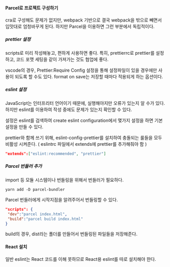 #### Parcel로 프로젝트 구성하기

cra로 구성해도 문제가 없지만, webpack 기반으로 결국 webpack을 밖으로 빼면서 입맛대로 엄청바꾸게 된다. 하지만 Parcel을 이용하면 그런 부분에서 독립적이다.

##### prettier 설정

scripts로 미리 작성해놓고, 편하게 사용하면 좋다.
특히, prettierrc로 prettier를 설정하고, 코드 포맷 세팅을 같이 가져가는 것도 협업에 좋다.

vscode의 경우, Prettier:Require Config 설정을 통해 설정파일이 있을 경우에만 사용이 되도록 할 수도 있다. format on save는 저장할 때마다 적용되게 하는 옵션이다.

##### eslint 설정

JavaScript는 인터프리터 언어이기 때문에, 실행해야지만 오류가 있는지 알 수가 있다. 하지만 eslint를 이용하여 작성 중에도 문제가 있는지 확인할 수 있다.

설정은 eslint를 검색하여 create eslint configuration에서 몇가지 설정을 하면 기본 설정을 만들 수 있다.

prettier와 함께 쓰기 위해, eslint-config-prettier를 설치하여 충돌되는 룰들을 모두 비활성 시켜준다. ( eslintrc 파일에서 extends에 prettier를 추가해줘야 함 )

```json
"extends":["eslint:recommended", "prettier"]
```

##### Parcel 번들러 추가

import 등 모듈 시스템이나 번들링을 위해서 번들러가 필요하다.

```shell
yarn add -D parcel-bundler
```

Parcel 번들러에게 시작지점을 알려주어서 번들링할 수 있다.

```json
"scripts": {
 "dev":"parcel index.html",
 "build":"parcel build index.html"
}
```

build의 경우, dist라는 폴더를 만들어서 번들링된 파일들을 저장해준다.

#### React 설치

일반 eslint는 React 코드를 이해 못하므로 React용 eslint를 따로 설치해야 한다.
